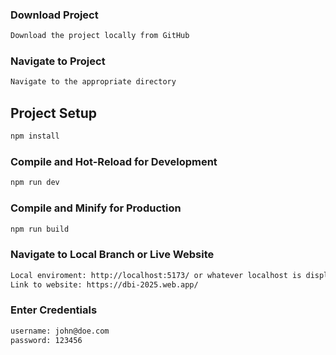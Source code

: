 ### Download Project
```sh
Download the project locally from GitHub
```

### Navigate to Project
```sh
Navigate to the appropriate directory
```

## Project Setup

```sh
npm install
```

### Compile and Hot-Reload for Development

```sh
npm run dev
```

### Compile and Minify for Production

```sh
npm run build
```

### Navigate to Local Branch or Live Website

```sh
Local enviroment: http://localhost:5173/ or whatever localhost is displayed in console
Link to website: https://dbi-2025.web.app/
```
### Enter Credentials

```sh
username: john@doe.com
password: 123456
```
